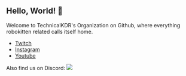 ## Hello, World! :wave:

Welcome to TechnicalKDR's Organization on Github, where everything robokitten related calls itself home.

* [Twitch](https://kdrkitten.tv)
* [Instagram](https://instagram.kdrkitten.tv)
* [Youtube](https://yt.kdrkitten.tv)

Also find us on Discord:
[![](https://dcbadge.vercel.app/api/server/kdrkitten?theme=default-inverted&logoColor=pink&compact=true)](https://discord.gg/kdrkitten)
